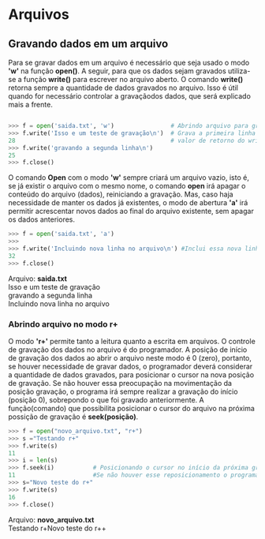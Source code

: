 # Arquivos

## Gravando dados em um arquivo

Para se gravar dados em um arquivo é necessário que seja usado o modo **'w'** na função **open()**. A seguir, para que os dados sejam gravados utiliza-se a função **write()** para escrever no arquivo aberto. O comando **write()** retorna sempre a quantidade de dados gravados no arquivo. Isso é útil quando for necessário controlar a gravaçãodos dados, que será explicado mais a frente.   
``` python

>>> f = open('saida.txt', 'w')                # Abrindo arquivo para gravação. O arquivo saida.txt é criado no diretório corrente.
>>> f.write('Isso e um teste de gravação\n')  # Grava a primeira linha do arquivo. \n no final é para quebrar a linha  
28                                            # valor de retorno do write informando a quantidade de caracteres gravados
>>> f.write('gravando a segunda linha\n')
25
>>> f.close()
```
O comando **Open** com o modo **'w'** sempre criará um arquivo vazio, isto é, se já existir o arquivo com o mesmo nome, o comando **open** irá apagar o conteúdo do arquivo (dados), reiniciando a gravação. Mas, caso haja necessidade de manter os dados já existentes, o modo de abertura **'a'** irá permitir acrescentar novos dados ao final do arquivo existente, sem apagar os dados anteriores.
``` python
>>> f = open('saida.txt', 'a')
>>> 
>>> f.write('Incluindo nova linha no arquivo\n') #Inclui essa nova linha ao final do arquivo saída.
32
>>> f.close()
```
Arquivo: **saida.txt** <br>
Isso e um teste de gravação<br>
gravando a segunda linha<br>
Incluindo nova linha no arquivo<br>

### Abrindo arquivo no modo r+
O modo **'r+'** permite tanto a leitura quanto a escrita em arquivos. O controle de gravação dos dados no arquivo é do programador. A posição de início de gravação dos dados ao abrir o arquivo neste modo é 0 (zero), portanto, se houver necessidade de gravar dados, o programador deverá considerar a quantidade de dados gravados, para posicionar o cursor na nova posição de gravação. Se não houver essa preocupação na movimentação da posição gravação, o programa irá sempre realizar a gravação do início (posição 0), sobrepondo o que foi gravado anteriormente. A função(comando) que possibilita posicionar o cursor do arquivo na próxima possição de gravação é **seek(posição)**.
``` python
>>> f = open("novo_arquivo.txt", "r+")
>>> s ="Testando r+"
>>> f.write(s)
11
>>> i = len(s)
>>> f.seek(i)           # Posicionando o cursor no início da próxima gravação (11). 
11                      #Se não houver esse reposicionamento o programa irá sobrepor os dados escritos antes. 
>>> s="Novo teste do r+"
>>> f.write(s)
16
>>> f.close()
```
Arquivo: **novo_arquivo.txt**<br>
Testando r+Novo teste do r++
